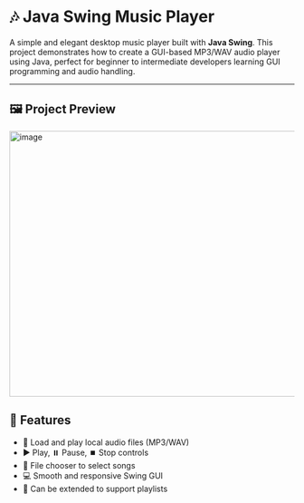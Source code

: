 # 🎶 Java Swing Music Player

A simple and elegant desktop music player built with **Java Swing**. This project demonstrates how to create a GUI-based MP3/WAV audio player using Java, perfect for beginner to intermediate developers learning GUI programming and audio handling.

---

## 🖼️ Project Preview

<img width="977" height="469" alt="image" src="https://github.com/user-attachments/assets/aac7e542-7b16-4e5f-85f3-a9d4cec6cf0e" />


## 🚀 Features

- 🎼 Load and play local audio files (MP3/WAV)
- ▶️ Play, ⏸️ Pause, ⏹️ Stop controls
- 📂 File chooser to select songs
- 💻 Smooth and responsive Swing GUI
- 🔁 Can be extended to support playlists


